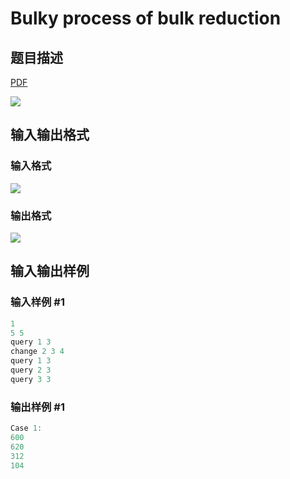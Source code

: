 # Bulky process of bulk reduction

## 题目描述

[problemUrl]: https://uva.onlinejudge.org/index.php?option=com_onlinejudge&Itemid=8&category=441&page=show_problem&problem=3945

[PDF](https://uva.onlinejudge.org/external/125/p12501.pdf)

![](https://cdn.luogu.com.cn/upload/vjudge_pic/UVA12501/ca0b70ca54adb8fdbdb0308822a4f0346bf0bd24.png)

## 输入输出格式

### 输入格式

![](https://cdn.luogu.com.cn/upload/vjudge_pic/UVA12501/078df508016f9c09a16293807c6b54324f34c8d6.png)

### 输出格式

![](https://cdn.luogu.com.cn/upload/vjudge_pic/UVA12501/d05e5730aa01ff29a573986b4ef5ef496a4b7609.png)

## 输入输出样例

### 输入样例 #1

```cpp
1
5 5
query 1 3
change 2 3 4
query 1 3
query 2 3
query 3 3
```


### 输出样例 #1

```cpp
Case 1:
600
620
312
104
```


